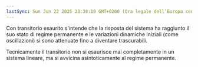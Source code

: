 ```yaml
---
lastSync: Sun Jun 22 2025 23:38:19 GMT+0200 (Ora legale dell’Europa centrale)
---
```

Con transitorio esaurito s'intende che la risposta del sistema ha raggiunto il suo stato di regime permanente e le variazioni dinamiche iniziali (come oscillazioni) si sono attenuate fino a diventare trascurabili.

Tecnicamente il transitorio non si esaurisce mai completamente in un sistema lineare, ma si avvicina asintoticamente al regime permanente.